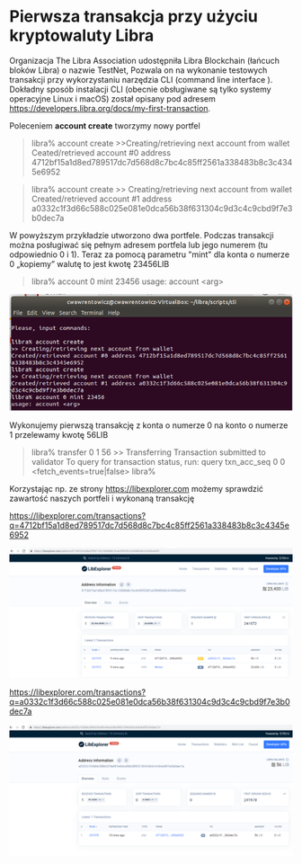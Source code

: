 # Pierwsza transakcja przy użyciu kryptowaluty Libra

Organizacja The Libra Association udostępniła Libra Blockchain (łańcuch bloków Libra) o nazwie TestNet,   Pozwala on na wykonanie testowych transakcji przy wykorzystaniu narzędzia CLI (command line interface ). Dokładny sposób  instalacji CLI (obecnie obsługiwane są tylko systemy operacyjne Linux i macOS) został  opisany pod adresem https://developers.libra.org/docs/my-first-transaction. 

Poleceniem **account create** tworzymy nowy portfel
 
>libra% account create
>\>\>Creating/retrieving next account from wallet
>Ceated/retrieved account #0 address 4712bf15a1d8ed789517dc7d568d8c7bc4c85ff2561a338483b8c3c4345e6952

>libra% account create
>\>\> Creating/retrieving next account from wallet
>Created/retrieved account #1 address a0332c1f3d66c588c025e081e0dca56b38f631304c9d3c4c9cbd9f7e3b0dec7a

W powyższym przykładzie utworzono dwa portfele. Podczas transakcji można posługiwać się  pełnym adresem portfela lub jego numerem (tu odpowiednio 0 i 1).  Teraz za pomocą parametru "mint"  dla konta o numerze 0 „kopiemy” walutę to jest kwotę  23456LIB 

>libra% account 0 mint 23456
>usage: account \<arg\>

![testnet1.png](images/testnet1.png)

Wykonujemy pierwszą transakcję z konta o numerze 0 na konto o numerze 1 przelewamy kwotę 56LIB

>libra% transfer 0 1 56
>\>\> Transferring
>Transaction submitted to validator
>To query for transaction status, run: query txn_acc_seq 0 0 \<fetch_events=true\|false\>
>libra% 

Korzystając np. ze  strony  https://libexplorer.com możemy sprawdzić zawartość naszych portfeli i wykonaną transakcję

https://libexplorer.com/transactions?q=4712bf15a1d8ed789517dc7d568d8c7bc4c85ff2561a338483b8c3c4345e6952

![testnet2.png](images/testnet2.png)

https://libexplorer.com/transactions?q=a0332c1f3d66c588c025e081e0dca56b38f631304c9d3c4c9cbd9f7e3b0dec7a

![testnet3.png](images/testnet3.png)
